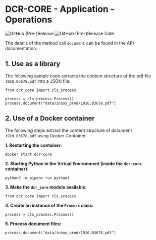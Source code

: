 # DCR-CORE - Application - Operations

![GitHub (Pre-)Release](https://img.shields.io/github/v/release/KonnexionsGmbH/dcr-core?include_prereleases)
![GitHub (Pre-)Release Date](https://img.shields.io/github/release-date-pre/KonnexionsGmbh/dcr-core)

The details of the method call `document` can be found in the API documentation.

## 1. Use as a library

The following sample code extracts the content structure of the pdf file `1910.03678.pdf` into a JSON file:

    from dcr_core import cls_process

    process = cls_process.Process()
    process.document("data/inbox_prod/1910.03678.pdf")

## 2. Use of a Docker container

The following steps extract the content structure of document `1910.03678.pdf` using Docker Container.

**1. Restarting the container:**

    docker start dcr-core

**2. Starting Python in the Virtual Environment (inside the `dcr-core` container):**

    python3 -m pipenv run python3

**3. Make the `dcr_core` module available:**

    from dcr_core import cls_process

**4. Create an instance of the `Process` class:**

    process = cls_process.Process()

**5. Process document files:**

    process.document("data/inbox_prod/1910.03678.pdf")
